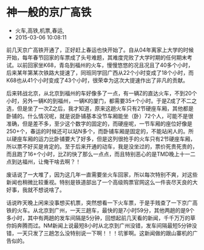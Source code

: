 # 神一般的京广高铁
- 火车,高铁,机票,春运,
- 2015-03-06 10:08:11



前几天京广高铁开通了，正好赶上春运也快开始了。自从04年离家上大学的时候开始，每年春节回家的车票成了头号难题，其难度完败了大学时期的任何期末考试。以前回家坐K68，青岛到福州的火车，慢慢悠悠的况且况且了40多个小时，后来某年第某次铁路大提速了，同班同学回广西从22个小时变成了18个小时，而K68也从41个小时变成了43个小时，很荣幸为这次大提速作出了非凡的贡献。


后来转战北京，从北京到福州的车好像多了一点，有一辆Z的直达火车，不到20个小时，另外一辆K的到福州，一辆K的厦门，都需要35+个小时。于是Z成了不二之选，但是坐了一次Z之后，我才知道，原来这趟火车只有2节硬座车厢，其他都是卧铺的。什么情况呢，就是说卧铺基本没节车厢能坐（卧）72个人，可能不是很准确，但是差不多，至少这个数字的固定的，而硬座呢，一节车厢的座位好像是250+个，春运的时候还可以站N多个，而卧铺车厢是固定的，不能站闲人的。所以硬座车厢的运力比卧铺要大了好多，但是这列很抢手的火车只有2节硬座车厢，所以票不好买是肯定的。至于后来开通的动车，我是没坐过的，票价死贵死贵的，而且跑了16+个小时，比Z的快了那么一点点，而且特别恶心的是TMD晚上十一二点到达福州，让俺干啥去啊？！

废话说了一大堆了，因为这几年一直需要坐火车回家，所以每次特别不爽，对这些新闻也稍微比较重视。特别是铁道部出了一个高级购票官网这么一件丧尽天良的大好事，我就不想说啥了。

话说昨天晚上闲来没事想买机票，突然想看一下火车票，于是手贱查了一下京广高铁的火车。从北京到广州，一天三趟车，最快的是7小时59分，其他两趟的是9个多小时，其中有两趟的发车间隔是5分钟，回想起前几天看的新闻，千千万万的草你妈奔腾而过。NM新闻上说最短8小时从北京到广州没错，发车间隔最短5分钟没错，一天只发了三趟怎么没特别说一下啊！！！坑爹啊。这新闻做的跟山寨机的广告似的。
